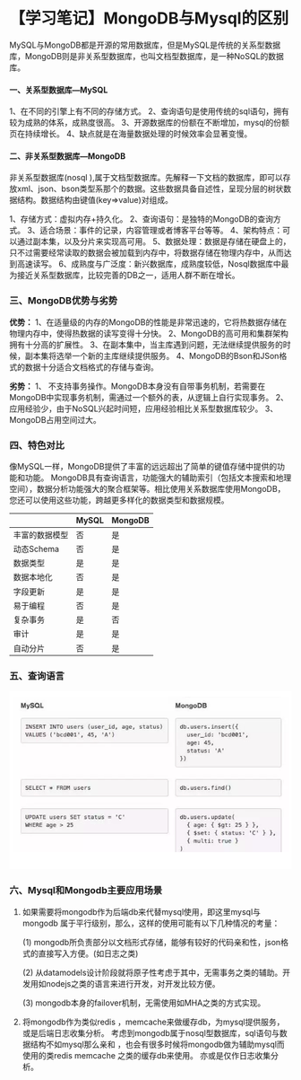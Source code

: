 # 【学习笔记】MongoDB与Mysql的区别

MySQL与MongoDB都是开源的常用数据库，但是MySQL是传统的关系型数据库，MongoDB则是非关系型数据库，也叫文档型数据库，是一种NoSQL的数据库。

#### 一、关系型数据库—MySQL

1、在不同的引擎上有不同的存储方式。
 2、查询语句是使用传统的sql语句，拥有较为成熟的体系，成熟度很高。
 3、开源数据库的份额在不断增加，mysql的份额页在持续增长。
 4、缺点就是在海量数据处理的时候效率会显著变慢。

#### 二、非关系型数据库—MongoDB

非关系型数据库(nosql ),属于文档型数据库。先解释一下文档的数据库，即可以存放xml、json、bson类型系那个的数据。这些数据具备自述性，呈现分层的树状数据结构。数据结构由键值(key=>value)对组成。

1、存储方式：虚拟内存+持久化。
 2、查询语句：是独特的MongoDB的查询方式。
 3、适合场景：事件的记录，内容管理或者博客平台等等。
 4、架构特点：可以通过副本集，以及分片来实现高可用。
 5、数据处理：数据是存储在硬盘上的，只不过需要经常读取的数据会被加载到内存中，将数据存储在物理内存中，从而达到高速读写。
 6、成熟度与广泛度：新兴数据库，成熟度较低，Nosql数据库中最为接近关系型数据库，比较完善的DB之一，适用人群不断在增长。

### 三、MongoDB优势与劣势

**优势：**
 1、在适量级的内存的MongoDB的性能是非常迅速的，它将热数据存储在物理内存中，使得热数据的读写变得十分快。
 2、MongoDB的高可用和集群架构拥有十分高的扩展性。
 3、在副本集中，当主库遇到问题，无法继续提供服务的时候，副本集将选举一个新的主库继续提供服务。
 4、MongoDB的Bson和JSon格式的数据十分适合文档格式的存储与查询。

**劣势：**
 1、 不支持事务操作。MongoDB本身没有自带事务机制，若需要在MongoDB中实现事务机制，需通过一个额外的表，从逻辑上自行实现事务。
 2、 应用经验少，由于NoSQL兴起时间短，应用经验相比关系型数据库较少。
 3、MongoDB占用空间过大。

### 四、特色对比

像MySQL一样，MongoDB提供了丰富的远远超出了简单的键值存储中提供的功能和功能。 MongoDB具有查询语言，功能强大的辅助索引（包括文本搜索和地理空间），数据分析功能强大的聚合框架等。相比使用关系数据库使用MongoDB，您还可以使用这些功能，跨越更多样化的数据类型和数据规模。

|                | MySQL | MongoDB |
| -------------- | ----- | ------- |
| 丰富的数据模型 | 否    | 是      |
| 动态Schema     | 否    | 是      |
| 数据类型       | 是    | 是      |
| 数据本地化     | 否    | 是      |
| 字段更新       | 是    | 是      |
| 易于编程       | 否    | 是      |
| 复杂事务       | 是    | 否      |
| 审计           | 是    | 是      |
| 自动分片       | 否    | 是      |

### 五、查询语言

![image-20190630222147261](../../images/h1.png)

### 六、Mysql和Mongodb主要应用场景

1. 如果需要将mongodb作为后端db来代替mysql使用，即这里mysql与mongodb 属于平行级别，那么，这样的使用可能有以下几种情况的考量：

    (1) mongodb所负责部分以文档形式存储，能够有较好的代码亲和性，json格式的直接写入方便。(如日志之类) 

   (2) 从datamodels设计阶段就将原子性考虑于其中，无需事务之类的辅助。开发用如nodejs之类的语言来进行开发，对开发比较方便。

   (3) mongodb本身的failover机制，无需使用如MHA之类的方式实现。

2. 将mongodb作为类似redis ，memcache来做缓存db，为mysql提供服务，或是后端日志收集分析。 考虑到mongodb属于nosql型数据库，sql语句与数据结构不如mysql那么亲和 ，也会有很多时候将mongodb做为辅助mysql而使用的类redis memcache 之类的缓存db来使用。 亦或是仅作日志收集分析。

